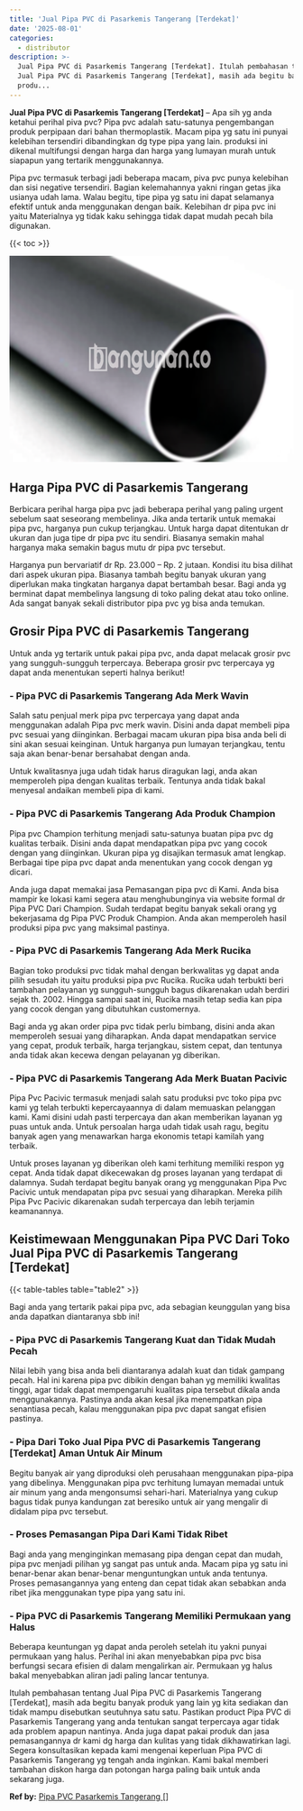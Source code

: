 ```yaml
---
title: 'Jual Pipa PVC di Pasarkemis Tangerang [Terdekat]'
date: '2025-08-01'
categories:
  - distributor
description: >-
  Jual Pipa PVC di Pasarkemis Tangerang [Terdekat]. Itulah pembahasan tentang
  Jual Pipa PVC di Pasarkemis Tangerang [Terdekat], masih ada begitu banyak
  produ...
---
```


**Jual Pipa PVC di Pasarkemis Tangerang \[Terdekat\]** – Apa sih yg anda ketahui perihal piva pvc? Pipa pvc adalah satu-satunya pengembangan produk perpipaan dari bahan thermoplastik. Macam pipa yg satu ini punyai kelebihan tersendiri dibandingkan dg type pipa yang lain. produksi ini dikenal multifungsi dengan harga dan harga yang lumayan murah untuk siapapun yang tertarik menggunakannya.

Pipa pvc termasuk terbagi jadi beberapa macam, piva pvc punya kelebihan dan sisi negative tersendiri. Bagian kelemahannya yakni ringan getas jika usianya udah lama. Walau begitu, tipe pipa yg satu ini dapat selamanya efektif untuk anda menggunakan dengan baik. Kelebihan dr pipa pvc ini yaitu Materialnya yg tidak kaku sehingga tidak dapat mudah pecah bila digunakan.

{{< toc >}}

![Jual Pipa PVC di Pasarkemis Tangerang [Terdekat]](/images/jaul-pipa-pvc-64.png)

## Harga Pipa PVC di Pasarkemis Tangerang

Berbicara perihal harga pipa pvc jadi beberapa perihal yang paling urgent sebelum saat seseorang membelinya. Jika anda tertarik untuk memakai pipa pvc, harganya pun cukup terjangkau. Untuk harga dapat ditentukan dr ukuran dan juga tipe dr pipa pvc itu sendiri. Biasanya semakin mahal harganya maka semakin bagus mutu dr pipa pvc tersebut.

Harganya pun bervariatif dr Rp. 23.000 – Rp. 2 jutaan. Kondisi itu bisa dilihat dari aspek ukuran pipa. Biasanya tambah begitu banyak ukuran yang diperlukan maka tingkatan harganya dapat bertambah besar. Bagi anda yg berminat dapat membelinya langsung di toko paling dekat atau toko online. Ada sangat banyak sekali distributor pipa pvc yg bisa anda temukan.

## Grosir Pipa PVC di Pasarkemis Tangerang

Untuk anda yg tertarik untuk pakai pipa pvc, anda dapat melacak grosir pvc yang sungguh-sungguh terpercaya. Beberapa grosir pvc terpercaya yg dapat anda menentukan seperti halnya berikut!

### \- Pipa PVC di Pasarkemis Tangerang Ada Merk Wavin

Salah satu penjual merk pipa pvc terpercaya yang dapat anda menggunakan adalah Pipa pvc merk wavin. Disini anda dapat membeli pipa pvc sesuai yang diinginkan. Berbagai macam ukuran pipa bisa anda beli di sini akan sesuai keinginan. Untuk harganya pun lumayan terjangkau, tentu saja akan benar-benar bersahabat dengan anda.

Untuk kwalitasnya juga udah tidak harus diragukan lagi, anda akan memperoleh pipa dengan kualitas terbaik. Tentunya anda tidak bakal menyesal andaikan membeli pipa di kami.

### \- Pipa PVC di Pasarkemis Tangerang Ada Produk Champion

Pipa pvc Champion terhitung menjadi satu-satunya buatan pipa pvc dg kualitas terbaik. Disini anda dapat mendapatkan pipa pvc yang cocok dengan yang diinginkan. Ukuran pipa yg disajikan termasuk amat lengkap. Berbagai tipe pipa pvc dapat anda menentukan yang cocok dengan yg dicari.

Anda juga dapat memakai jasa Pemasangan pipa pvc di Kami. Anda bisa mampir ke lokasi kami segera atau menghubunginya via website formal dr Pipa PVC Dari Champion. Sudah terdapat begitu banyak sekali orang yg bekerjasama dg Pipa PVC Produk Champion. Anda akan memperoleh hasil produksi pipa pvc yang maksimal pastinya.

### \- Pipa PVC di Pasarkemis Tangerang Ada Merk Rucika

Bagian toko produksi pvc tidak mahal dengan berkwalitas yg dapat anda pilih sesudah itu yaitu produksi pipa pvc Rucika. Rucika udah terbukti beri tambahan pelayanan yg sungguh-sungguh bagus dikarenakan udah berdiri sejak th. 2002. Hingga sampai saat ini, Rucika masih tetap sedia kan pipa yang cocok dengan yang dibutuhkan customernya.

Bagi anda yg akan order pipa pvc tidak perlu bimbang, disini anda akan memperoleh sesuai yang diharapkan. Anda dapat mendapatkan service yang cepat, produk terbaik, harga terjangkau, sistem cepat, dan tentunya anda tidak akan kecewa dengan pelayanan yg diberikan.

### \- Pipa PVC di Pasarkemis Tangerang Ada Merk Buatan Pacivic

Pipa Pvc Pacivic termasuk menjadi salah satu produksi pvc toko pipa pvc kami yg telah terbukti kepercayaannya di dalam memuaskan pelanggan kami. Kami disini udah pasti terpercaya dan akan memberikan layanan yg puas untuk anda. Untuk persoalan harga udah tidak usah ragu, begitu banyak agen yang menawarkan harga ekonomis tetapi kamilah yang terbaik.

Untuk proses layanan yg diberikan oleh kami terhitung memiliki respon yg cepat. Anda tidak dapat dikecewakan dg proses layanan yang terdapat di dalamnya. Sudah terdapat begitu banyak orang yg menggunakan Pipa Pvc Pacivic untuk mendapatan pipa pvc sesuai yang diharapkan. Mereka pilih Pipa Pvc Pacivic dikarenakan sudah terpercaya dan lebih terjamin keamanannya.

## Keistimewaan Menggunakan Pipa PVC Dari Toko Jual Pipa PVC di Pasarkemis Tangerang \[Terdekat\]

{{< table-tables table="table2" >}}

Bagi anda yang tertarik pakai pipa pvc, ada sebagian keunggulan yang bisa anda dapatkan diantaranya sbb ini!

### \- Pipa PVC di Pasarkemis Tangerang Kuat dan Tidak Mudah Pecah

Nilai lebih yang bisa anda beli diantaranya adalah kuat dan tidak gampang pecah. Hal ini karena pipa pvc dibikin dengan bahan yg memiliki kwalitas tinggi, agar tidak dapat mempengaruhi kualitas pipa tersebut dikala anda menggunakannya. Pastinya anda akan kesal jika menempatkan pipa senantiasa pecah, kalau menggunakan pipa pvc dapat sangat efisien pastinya.

### \- Pipa Dari Toko Jual Pipa PVC di Pasarkemis Tangerang \[Terdekat\] Aman Untuk Air Minum

Begitu banyak air yang diproduksi oleh perusahaan menggunakan pipa-pipa yang dibelinya. Menggunakan pipa pvc terhitung lumayan memadai untuk air minum yang anda mengonsumsi sehari-hari. Materialnya yang cukup bagus tidak punya kandungan zat beresiko untuk air yang mengalir di didalam pipa pvc tersebut.

### \- Proses Pemasangan Pipa Dari Kami Tidak Ribet

Bagi anda yang menginginkan memasang pipa dengan cepat dan mudah, pipa pvc menjadi pilihan yg sangat pas untuk anda. Macam pipa yg satu ini benar-benar akan benar-benar menguntungkan untuk anda tentunya. Proses pemasangannya yang enteng dan cepat tidak akan sebabkan anda ribet jika menggunakan type pipa yang satu ini.

### \- Pipa PVC di Pasarkemis Tangerang Memiliki Permukaan yang Halus

Beberapa keuntungan yg dapat anda peroleh setelah itu yakni punyai permukaan yang halus. Perihal ini akan menyebabkan pipa pvc bisa berfungsi secara efisien di dalam mengalirkan air. Permukaan yg halus bakal menyebabkan aliran jadi paling lancar tentunya.

Itulah pembahasan tentang Jual Pipa PVC di Pasarkemis Tangerang \[Terdekat\], masih ada begitu banyak produk yang lain yg kita sediakan dan tidak mampu disebutkan seutuhnya satu satu. Pastikan product Pipa PVC di Pasarkemis Tangerang yang anda tentukan sangat terpercaya agar tidak ada problem apapun nantinya. Anda juga dapat pakai produk dan jasa pemasangannya dr kami dg harga dan kulitas yang tidak dikhawatirkan lagi. Segera konsultasikan kepada kami mengenai keperluan Pipa PVC di Pasarkemis Tangerang yg tengah anda inginkan. Kami bakal memberi tambahan diskon harga dan potongan harga paling baik untuk anda sekarang juga.

**Ref by:** [Pipa PVC Pasarkemis Tangerang []](https://id.wikipedia.org/wiki/Pipa)
